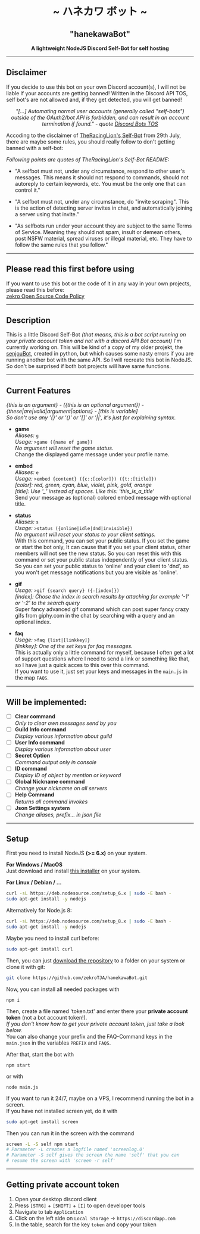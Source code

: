  <div align="center">
     <h1>~ ハネカワ ボット ~</h1>
     <h2>"hanekawaBot"</h2>
     <strong>A lightweight NodeJS Discord Self-Bot for self hosting</strong>
 </div>

-----

## Disclaimer

If you decide to use this bot on your own Discord account(s), I will not be liable if your accounts are getting banned! Written in the Discord API TOS, self bot's are not allowed and, if they get detected, you will get banned!

<div align="center">

*"[...] Automating normal user accounts (generally called "self-bots") outside of the OAuth2/bot API is forbidden, and can result in an account termination if found." - quote [Discord Bots TOS](https://discordapp.com/developers/docs/topics/oauth2#bot-vs-user-accounts)*

</div>

Accoding to the disclaimer of [TheRacingLion's Self-Bot](https://github.com/TheRacingLion/Discord-SelfBot/blob/master/README.md#disclaimer-july-29) from 29th July, there are maybe some rules, you should really follow to don't getting banned with a self-bot:

*Following points are quotes of TheRacingLion's Self-Bot README:*

- "A selfbot must not, under any circumstance, respond to other user's messages. This means it should not respond to commands, should not autoreply to certain keywords, etc. You must be the only one that can control it."

- "A selfbot must not, under any circumstance, do "invite scraping". This is the action of detecting server invites in chat, and automatically joining a server using that invite."

- "As selfbots run under your account they are subject to the same Terms of Service. Meaning they should not spam, insult or demean others, post NSFW material, spread viruses or illegal material, etc. They have to follow the same rules that you follow."

---

## Please read this first before using

If you want to use this bot or the code of it in any way in your own projects, please read this before:  
[zekro Open Source Code Policy](https://gist.github.com/zekroTJA/adbce830d6c876661cb7d7244ecb19b8)

---

## Description

This is a little Discord Self-Bot *(that means, this is a bot script running on your private account token and not with a discord API Bot account)* I'm currently working on. This will be kind of a copy of my older projekt, the [senjouBot](https://github.com/zekroTJA/senjouBot), created in python, but which causes some nasty errors if you are running another bot with the same API. So I will recreate this bot in NodeJS.  
So don't be surprised if both bot projects will have same functions.

---

## Current Features

*{this is an argument} - ({this is an optional argument}) - {these|are|valid|argument|options} - [this is variable]*  
*So don't use any '{}' or '()' or '[]' or '||', it's just for explaining syntax.*

- **game**  
*Aliases:*  `g`  
*Usage:*  `>game ({name of game})`  
*No argument will reset the game status.*  
Change the displayed game message under your profile name.

- **embed**  
*Aliases:*  `e`  
*Usage:*  `>embed {content} ({c::[color]}) ({t::[title]})`  
*[color]: red, green, cyan, blue, violet, pink, gold, orange*  
*[title]: Use '_' instead of spaces. Like this: 'this_is_a_title'*  
Send your message as (optional) colored embed message with optional title.

- **status**  
*Aliases:*  `s`  
*Usage:*  `>status ({online|idle|dnd|invisible})`  
*No argument will reset your status to your client settings.*  
With this command, you can set your public status. If you set the game or start the bot only, It can cause that if you set your client status, other members will not see the new status. So you can reset this with this command or set your public status independently of your client status. So you can set your public status to 'online' and your client to 'dnd', so you won't get message notifications but you are visible as 'online'.

- **gif**  
*Usage:*  `>gif {search query} ({-[index]})`  
*[index]: Chose the index in search results by attaching for example '-1' or '-2' to the search query*  
Super fancy advanced gif command which can post super fancy crazy gifs from giphy.com in the chat by searching with a query and an optional index.

- **faq**  
*Usage:*  `>faq {list|[linkkey]}`  
*[linkkey]: One of the set keys for faq messages.*  
This is actually only a little command for myself, because I often get a lot of support questions where I need to send a link or something like that, so I have just a quick acces to this over this command.  
If you want to use it, just set your keys and messages in the `main.js` in the map `FAQS`.

---

## Will be implemented:

- [ ] **Clear command**<br>*Only to clear own messages send by you*
- [ ] **Guild Info command**<br>*Display various information about guild*
- [ ] **User Info command**<br>*Display various information about user*
- [ ] **Secret Option**<br>*Command output only in console*
- [ ] **ID command**<br>*Display ID of object by mention or keyword*
- [ ] **Global Nickname command**<br>*Change your nickname on all servers*
- [ ] **Help Command**<br>*Returns all command invokes*
- [ ] **Json Settings system**<br>*Change aliases, prefix... in json file*

---

## Setup

First you need to install NodeJS **(>= 6.x)** on your system.

**For Windows / MacOS**  
Just download and install [this installer](https://nodejs.org/en/download/) on your system.

**For Linux / Debian / ...**  
```bash
curl -sL https://deb.nodesource.com/setup_6.x | sudo -E bash -
sudo apt-get install -y nodejs
```
Alternatively for Node.js 8:
```bash
curl -sL https://deb.nodesource.com/setup_8.x | sudo -E bash -
sudo apt-get install -y nodejs
```
Maybe you need to install curl before:  
```bash
sudo apt-get install curl
```

Then, you can just [download the repository](https://github.com/zekroTJA/hanekawaBot/archive/master.zip) to a folder on your system or clone it with git:
```bash
git clone https://github.com/zekroTJA/hanekawaBot.git
```

Now, you can install all needed packages with
```
npm i
```

Then, create a file named 'token.txt' and enter there your **private account token** (not a bot account token!).  
*If you don't know how to get your private account token, just take a look below.*  
You can also change your prefix and the FAQ-Command keys in the `main.json` in the variables `PREFIX` and `FAQS`.

After that, start the bot with
```
npm start
```
or with
```
node main.js
```

If you want to run it 24/7, maybe on a VPS, I recommend running the bot in a screen.  
If you have not installed screen yet, do it with
```bash
sudo apt-get install screen
```
Then you can run it in the screen with the command
```bash
screen -L -S self npm start
# Parameter -L creates a logfile named 'screenlog.0'
# Parameter -S self gives the screen the name 'self' that you can
# resume the screen with 'screen -r self'
```

---

## Getting private account token

1. Open your desktop discord client
2. Press `[STRG]` + `[SHIFT]` + `[I]` to open developer tools
3. Navigate to tab `Application`
4. Click on the left side on `Local Storage` -> `https://discordapp.com`
5. In the table, search for the key `token` and copy your token

